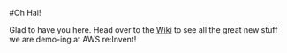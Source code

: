 #Oh Hai!

Glad to have you here. Head over to the [Wiki](https://github.com/victorops/aws-reinvent-2014/wiki) to see all the great
new stuff we are demo-ing at AWS re:Invent!
